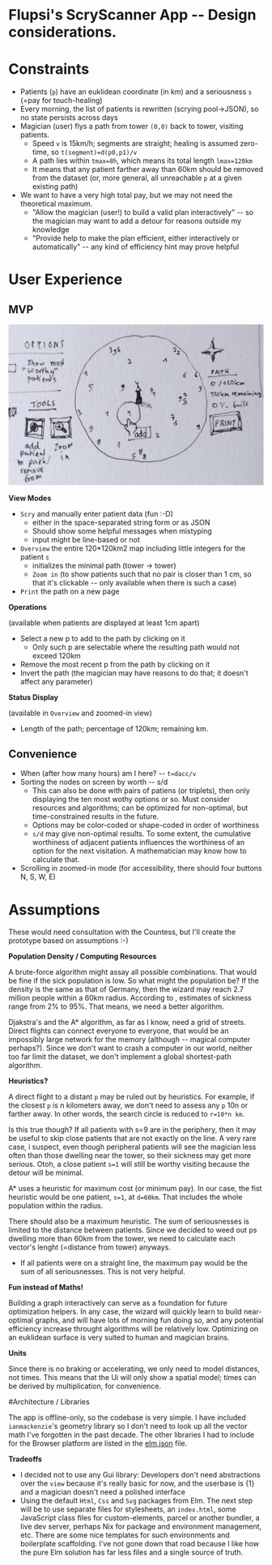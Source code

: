 # Flupsi's ScryScanner App -- Design considerations.
# Constraints

- Patients (`p`) have an euklidean coordinate (in km) and a seriousness `s` (=pay for touch-healing)
- Every morning, the list of patients is rewritten (scrying pool->JSON), so no state persists across days
- Magician (user) flys a path from tower `(0,0)` back to tower, visiting patients.
    - Speed `v` is 15km/h; segments are straight; healing is assumed zero-time, so `t(segment)=d(p0,p1)/v`
    - A path lies within `tmax=8h`, which means its total length `lmax=120km`
    - It means that any patient farther away than 60km should be removed from the dataset (or, more general, all unreachable `p` at a given existing path)
- We want to have a very high total pay, but we may not need the theoretical maximum.
    - "Allow the magician (user!) to build a valid plan interactively" -- so the magician may want to add a detour for reasons outside my knowledge
    - "Provide help to make the plan efficient, either interactively or automatically" -- any kind of efficiency hint may prove helpful


# User Experience

## MVP

![_You can see a circle around the magician's tower, with clickable patients in the center of a graphical Ui. Left are options, right side has the created path, with a button to `Print` the path._](./assets/UI.jpg)



**View Modes**

- `Scry` and manually enter patient data (fun :-D)
    - either in the space-separated string form or as JSON
    - Should show some helpful messages when mistyping
    - input might be line-based or not
- `Overview` the entire 120*120km2 map including little integers for the patient `s`
    - initializes the minimal path (tower -> tower)
    - `Zoom in` (to show patients such that no pair is closer than 1 cm, so that it's clickable -- only available when there is such a case)
- `Print` the path on a new page


**Operations**

(available when patients are displayed at least 1cm apart)

- Select a new p to add to the path by clicking on it
    - Only such p are selectable where the resulting path would not exceed 120km
- Remove the most recent p from the path by clicking on it
- Invert the path (the magician may have reasons to do that; it doesn't affect any parameter)


**Status Display**

(available in `Overview` and zoomed-in view)

- Length of the path; percentage of 120km; remaining km.


## Convenience

- When (after how many hours) am I here? -- `t=dacc/v`
- Sorting the nodes on screen by worth -- s/d 
    - This can also be done with pairs of patiens (or triplets), then only displaying the ten most wothy options or so. Must consider resources and algorithms; can be optimized for non-optimal, but time-constrained results in the future.
    - Options may be color-coded or shape-coded in order of worthiness
    - `s/d` may give non-optimal results. To some extent, the cumulative worthiness of adjacent patients influences the worthiness of an option for the next visitation. A mathematician may know how to calculate that.
- Scrolling in zoomed-in mode (for accessibility, there should four buttons N, S, W, E)


# Assumptions

These would need consultation with the Countess, but I'll create the prototype based on assumptions :-)

**Population Density / Computing Resources**

A brute-force algorithm might assay all possible combinations. That would be fine if the sick population is low.
So what might the population be? If the density is the same as that of Germany, then the wizard may reach 2.7
million people within a 60km radius. According to [](google.com/search?q=what+percentage+of+people+is+ill), estimates of sickness range from 2% to 95%. That means, we need a better algorithm.

Djakstra's and the A* algorithm, as far as I know, need a grid of streets. Direct flights can connect everyone to everyone, that would be an impossibly large network for the memory (although -- magical computer perhaps?). Since we don't want to crash a computer in our world, neither too far limit the dataset, we don't implement a global shortest-path algorithm.

**Heuristics?**

A direct flight to a distant `p` may be ruled out by heuristics. For example, if the closest `p` is n kilometers away, we don't need to assess any `p` 10n or farther away. In other words, the search circle is reduced to `r=10*n km`.

Is this true though? If all patients with s=9 are in the periphery, then it may be useful to skip close patients that are not exactly on the line. A very rare case, i suspect, even though peripheral patients will see the magician less often than those dwelling near the tower, so their sickness may get more serious. Otoh, a close patient `s=1` will still be worthy visiting because the detour will be minimal.

A* uses a heuristic for maximum cost (or minimum pay). In our case, the fist heuristic would be one patient, `s=1`, at `d=60km`. That includes the whole population within the radius.

There should also be a maximum heuristic. The sum of seriousnesses is limited to the distance between patients.
Since we decided to weed out ps dwelling more than 60km from the tower, we need to calculate each vector's lenght (=distance from tower) anyways.
- If all patients were on a straight line, the maximum pay would be the sum of all seriousnesses.
This is not very helpful.

**Fun instead of Maths!**

Building a graph interactively can serve as a foundation for future optimization helpers. In any case, the wizard will quickly learn to build near-optimal graphs, and will have lots of morning fun doing so, and any potential efficiency increase throught algorithms will be relatively low. Optimizing on an euklidean surface is very suited to human and magician brains.


**Units**

Since there is no braking or accelerating, we only need to model distances, not times.
This means that the Ui will only show a spatial model; times can be derived by multiplication, for convenience.


#Architecture / Libraries

The app is offline-only, so the codebase is very simple. I have included `ianmackenzie`'s geometry library so I don't need to look up all the vector math I've forgotten in the past decade.
The other libraries I had to include for the Browser platform are listed in the [elm.json](./elm.json) file.


**Tradeoffs**

- I decided not to use any Gui library: Developers don't need abstractions over the `view` because it's really basic for now, and the userbase is {1} and a magician doesn't need a polished interface
- Using the default `Html`, `Css` and `Svg` packages from Elm. The next step will be to use separate files for stylesheets, an `index.html`, some JavaScript class files for custom-elements, parcel or another bundler, a live dev server, perhaps Nix for package and environment management, etc. There are some nice templates for such environments and boilerplate scaffolding. I've not gone down that road because I like how the pure Elm solution has far less files and a single source of truth.
    